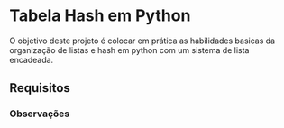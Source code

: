 # Tabela Hash em Python

O objetivo deste projeto é colocar em prática as habilidades basicas da organização de listas e hash em python com um sistema de lista encadeada.

## Requisitos



### Observações

